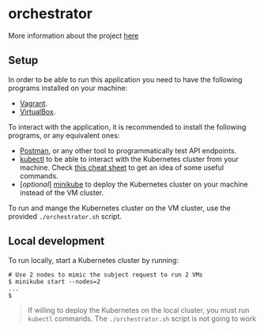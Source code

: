 # orchestrator

More information about the project
[here](https://github.com/01-edu/public/blob/master/subjects/devops/orchestrator/README.md)

## Setup

In order to be able to run this application you need to have the following
programs installed on your machine:

- [Vagrant](https://developer.hashicorp.com/vagrant/docs/installation).
- [VirtualBox](https://www.virtualbox.org/wiki/Downloads).

To interact with the application, it is recommended to install the following
programs, or any equivalent ones:

- [Postman](https://www.postman.com/downloads/), or any other tool to
  programmatically test API endpoints.
- [kubectl](https://kubernetes.io/docs/tasks/tools/#kubectl) to be able to
  interact with the Kubernetes cluster from your machine. Check [this cheat
  sheet](https://kubernetes.io/docs/reference/kubectl/cheatsheet/) to get an
  idea of some useful commands.
- [*optional*] [minikube](https://kubernetes.io/docs/tasks/tools/#minikube) to
  deploy the Kubernetes cluster on your machine instead of the VM cluster.

To run and mange the Kubernetes cluster on the VM cluster, use the provided 
`./orchestrator.sh` script.

## Local development

To run locally, start a Kubernetes cluster by running:

```console
# Use 2 nodes to mimic the subject request to run 2 VMs 
$ minikube start --nodes=2
...
$
```

> If willing to deploy the Kubernetes on the local cluster, you must run
> `kubectl` commands. The `./orchestrator.sh` script is not going to work
